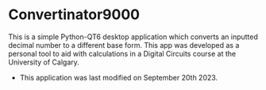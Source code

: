 # Convertinator9000
This is a simple Python-QT6 desktop application which converts an inputted decimal number to a different base form. This app was developed as a personal tool to aid with calculations in a Digital Circuits course at the University of Calgary. 
- This application was last modified on September 20th 2023.
